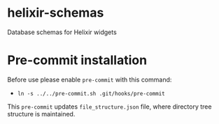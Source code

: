 # helixir-schemas
Database schemas for Helixir widgets

# Pre-commit installation
Before use please enable `pre-commit` with this command:
* `ln -s ../../pre-commit.sh .git/hooks/pre-commit`

This `pre-commit` updates `file_structure.json` file, where directory tree structure is maintained.
